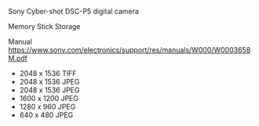Sony Cyber-shot DSC-P5 digital camera

Memory Stick Storage

Manual
https://www.sony.com/electronics/support/res/manuals/W000/W0003658M.pdf

- 2048 x 1536 TIFF
- 2048 x 1536 JPEG
- 2048 x 1536 JPEG
- 1600 x 1200 JPEG
- 1280 x 960 JPEG
- 640 x 480 JPEG
